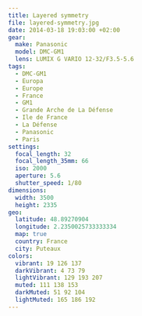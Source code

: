 ```yaml
---
title: Layered symmetry
file: layered-symmetry.jpg
date: 2014-03-18 19:03:00 +02:00
gear:
  make: Panasonic
  model: DMC-GM1
  lens: LUMIX G VARIO 12-32/F3.5-5.6
tags:
  - DMC-GM1
  - Europa
  - Europe
  - France
  - GM1
  - Grande Arche de La Défense
  - Ile de France
  - La Défense
  - Panasonic
  - Paris
settings:
  focal_length: 32
  focal_length_35mm: 66
  iso: 2000
  aperture: 5.6
  shutter_speed: 1/80
dimensions:
  width: 3500
  height: 2335
geo:
  latitude: 48.89270904
  longitude: 2.2350025733333334
  map: true
  country: France
  city: Puteaux
colors:
  vibrant: 19 126 137
  darkVibrant: 4 73 79
  lightVibrant: 129 193 207
  muted: 111 138 153
  darkMuted: 51 92 104
  lightMuted: 165 186 192
---
```



